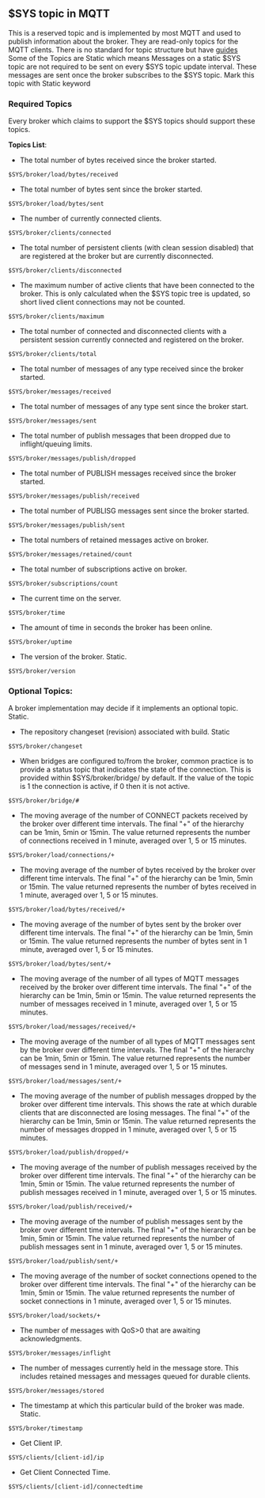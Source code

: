 ## $SYS topic in MQTT

This is a reserved topic and is implemented by most MQTT and used to publish information about the broker.
They are read-only topics for the MQTT clients. There is no standard for topic structure but have [guides](https://github.com/mqtt/mqtt.org/wiki/SYS-Topics) 
Some of the Topics are Static which means Messages on a static $SYS topic are not required to be sent on every $SYS topic update interval. These messages are sent once the broker subscribes to the $SYS topic. Mark this topic with Static keyword
### Required Topics
Every broker which claims to support the $SYS topics should support these topics.

**Topics List**:

- The total number of bytes received since the broker started.
```
$SYS/broker/load/bytes/received
```
- The total number of bytes sent since the broker started.
```
$SYS/broker/load/bytes/sent
```
- The number of currently connected clients.
```
$SYS/broker/clients/connected
```
- The total number of persistent clients (with clean session disabled) that are registered at the broker but are currently disconnected.
```
$SYS/broker/clients/disconnected
```
- The maximum number of active clients that have been connected to the broker. This is only calculated when the $SYS topic tree is updated, so short lived client connections may not be counted.
```
$SYS/broker/clients/maximum
```
- The total number of connected and disconnected clients with a persistent session currently connected and registered on the broker.
```
$SYS/broker/clients/total
```
- The total number of messages of any type received since the broker started.
```
$SYS/broker/messages/received
```
- The total number of messages of any type sent since the broker start.
```
$SYS/broker/messages/sent
```
- The total number of publish messages that been dropped due to inflight/queuing limits.
```
$SYS/broker/messages/publish/dropped
```
- The total number of PUBLISH messages received since the broker started.
```
$SYS/broker/messages/publish/received
```
- The total number of PUBLISG messages sent since the broker started.
```
$SYS/broker/messages/publish/sent
```
- The total numbers of retained messages active on broker.
```
$SYS/broker/messages/retained/count
```
- The total number of subscriptions active on broker.
```
$SYS/broker/subscriptions/count
```
- The current time on the server.
```
$SYS/broker/time
```
- The amount of time in seconds the broker has been online.
```
$SYS/broker/uptime
```
- The version of the broker. Static.
```
$SYS/broker/version
```

### Optional Topics:
A broker implementation may decide if it implements an optional topic. Static.

- The repository changeset (revision) associated with build. Static
```
$SYS/broker/changeset
```
- When bridges are configured to/from the broker, common practice is to provide a status topic that indicates the state of the connection. This is provided within $SYS/broker/bridge/ by default. If the value of the topic is 1 the connection is active, if 0 then it is not active.
```
$SYS/broker/bridge/#
```
- The moving average of the number of CONNECT packets received by the broker over different time intervals. The final "+" of the hierarchy can be 1min, 5min or 15min. The value returned represents the number of connections received in 1 minute, averaged over 1, 5 or 15 minutes.
```
$SYS/broker/load/connections/+
```
- The moving average of the number of bytes received by the broker over different time intervals. The final "+" of the hierarchy can be 1min, 5min or 15min. The value returned represents the number of bytes received in 1 minute, averaged over 1, 5 or 15 minutes.
```
$SYS/broker/load/bytes/received/+
```
- The moving average of the number of bytes sent by the broker over different time intervals. The final "+" of the hierarchy can be 1min, 5min or 15min. The value returned represents the number of bytes sent in 1 minute, averaged over 1, 5 or 15 minutes.
```
$SYS/broker/load/bytes/sent/+
```
- The moving average of the number of all types of MQTT messages received by the broker over different time intervals. The final "+" of the hierarchy can be 1min, 5min or 15min. The value returned represents the number of messages received in 1 minute, averaged over 1, 5 or 15 minutes.
```
$SYS/broker/load/messages/received/+
```
- The moving average of the number of all types of MQTT messages sent by the broker over different time intervals. The final "+" of the hierarchy can be 1min, 5min or 15min. The value returned represents the number of messages send in 1 minute, averaged over 1, 5 or 15 minutes.
```
$SYS/broker/load/messages/sent/+
```

- The moving average of the number of publish messages dropped by the broker over different time intervals. This shows the rate at which durable clients that are disconnected are losing messages. The final "+" of the hierarchy can be 1min, 5min or 15min. The value returned represents the number of messages dropped in 1 minute, averaged over 1, 5 or 15 minutes.
```
$SYS/broker/load/publish/dropped/+
```

- The moving average of the number of publish messages received by the broker over different time intervals. The final "+" of the hierarchy can be 1min, 5min or 15min. The value returned represents the number of publish messages received in 1 minute, averaged over 1, 5 or 15 minutes.
```
$SYS/broker/load/publish/received/+
```

- The moving average of the number of publish messages sent by the broker over different time intervals. The final "+" of the hierarchy can be 1min, 5min or 15min. The value returned represents the number of publish messages sent in 1 minute, averaged over 1, 5 or 15 minutes.
```
$SYS/broker/load/publish/sent/+
```

- The moving average of the number of socket connections opened to the broker over different time intervals. The final "+" of the hierarchy can be 1min, 5min or 15min. The value returned represents the number of socket connections in 1 minute, averaged over 1, 5 or 15 minutes.
```
$SYS/broker/load/sockets/+
```

- The number of messages with QoS>0 that are awaiting acknowledgments.
```
$SYS/broker/messages/inflight
```

- The number of messages currently held in the message store. This includes retained messages and messages queued for durable clients.
```
$SYS/broker/messages/stored
```

- The timestamp at which this particular build of the broker was made. Static.
```
$SYS/broker/timestamp
```

- Get Client IP.
```
$SYS/clients/[client-id]/ip
```
- Get Client Connected Time.
```
$SYS/clients/[client-id]/connectedtime
```

